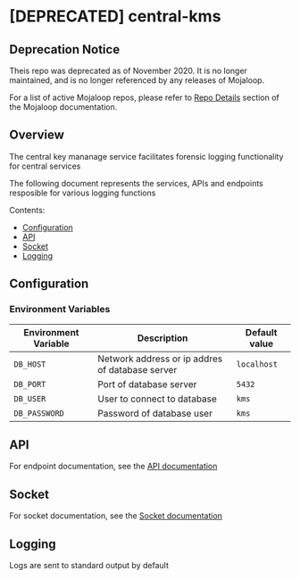 # [DEPRECATED] central-kms

## Deprecation Notice

Theis repo was deprecated as of November 2020. It is no longer maintained, and is no longer referenced by any releases of Mojaloop.

For a list of active Mojaloop repos, please refer to [Repo Details](https://docs.mojaloop.io/documentation/repositories/) section of the Mojaloop documentation.

## Overview

The central key mananage service facilitates forensic logging functionality for central services

The following document represents the services, APIs and endpoints resposible for various logging functions

Contents:

- [Configuration](#configuration)
- [API](#api)
- [Socket](#socket)
- [Logging](#logging)

## Configuration

### Environment Variables

| Environment Variable | Description | Default value |
| -------------------- | ----------- | ------------- |
| `DB_HOST` | Network address or ip addres of database server | `localhost` |
| `DB_PORT` | Port of database server | `5432` |
| `DB_USER` | User to connect to database | `kms` |
| `DB_PASSWORD` | Password of database user | `kms` |

## API

For endpoint documentation, see the [API documentation](API.md)

## Socket

For socket documentation, see the [Socket documentation](Socket.md)

## Logging

Logs are sent to standard output by default
